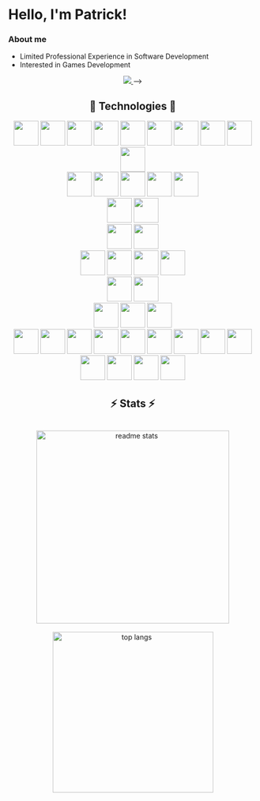 
# Hello, I'm Patrick!

### About me
- Limited Professional Experience in Software Development
- Interested in Games Development

<div align="center"> 
<!--   <a href="mailto:pat.lyddon@gmail.com">
    <img src="https://img.shields.io/badge/Gmail-333333?style=for-the-badge&logo=gmail&logoColor=red" /> -->
  </a>
<!--   <a href="https://linkedin.com/in/patrikas-lyddon-764b251b2/" target="_blank">
    <img src="https://img.shields.io/badge/LinkedIn-0077B5?style=for-the-badge&logo=linkedin&logoColor=white" target="_blank" />
<!--   </a> -->
  <a href="" target="_blank">
     <img src="https://img.shields.io/badge/Portfolio-FF5722?style=for-the-badge&logo=todoist&logoColor=white" target="_blank" /> 
  </a> -->
</div>

<h2 align="center">🚀 Technologies 🚀</h2>
<div align="center">
  <img style="width: 50px" src="https://cdn.jsdelivr.net/gh/devicons/devicon/icons/typescript/typescript-original.svg" />
  <img style="width: 50px" src="https://cdn.jsdelivr.net/gh/devicons/devicon/icons/javascript/javascript-original.svg" />
  <img style="width: 50px" src="https://cdn.jsdelivr.net/gh/devicons/devicon/icons/python/python-original.svg" />
  <img style="width: 50px" src="https://cdn.jsdelivr.net/gh/devicons/devicon/icons/c/c-original.svg" />
  <img style="width: 50px" src="https://cdn.jsdelivr.net/gh/devicons/devicon/icons/cplusplus/cplusplus-original.svg" />
  <img style="width: 50px" src="https://cdn.jsdelivr.net/gh/devicons/devicon/icons/csharp/csharp-original.svg" />
  <img style="width: 50px" src="https://cdn.jsdelivr.net/gh/devicons/devicon/icons/rust/rust-plain.svg" />
  <img style="width: 50px" src="https://cdn.jsdelivr.net/gh/devicons/devicon/icons/php/php-original.svg" />        
  <img style="width: 50px" src="https://cdn.jsdelivr.net/gh/devicons/devicon/icons/java/java-original.svg" />
  <img style="width: 50px" src="https://cdn.jsdelivr.net/gh/devicons/devicon/icons/lua/lua-original.svg" />
  <br/>
  <img style="width: 50px" src="https://cdn.jsdelivr.net/gh/devicons/devicon/icons/angularjs/angularjs-plain.svg" />
  <img style="width: 50px" src="https://cdn.jsdelivr.net/gh/devicons/devicon/icons/svelte/svelte-original.svg" />
  <img style="width: 50px" src="https://cdn.jsdelivr.net/gh/devicons/devicon/icons/vuejs/vuejs-original.svg" />
  <img style="width: 50px" src="https://cdn.jsdelivr.net/gh/devicons/devicon/icons/jquery/jquery-original.svg" />
  <img style="width: 50px" src="https://cdn.jsdelivr.net/gh/devicons/devicon/icons/react/react-original.svg" />
  <br/>
  <img style="width: 50px" src="https://cdn.jsdelivr.net/gh/devicons/devicon/icons/bootstrap/bootstrap-original.svg" />
  <img style="width: 50px" src="https://cdn.jsdelivr.net/gh/devicons/devicon/icons/tailwindcss/tailwindcss-plain.svg" />
  <br/>
  <img style="width: 50px;" src="https://cdn.jsdelivr.net/gh/devicons/devicon/icons/flutter/flutter-original.svg" />
  <img style="width: 50px" src="https://cdn.jsdelivr.net/gh/devicons/devicon/icons/dart/dart-original.svg" />
  <br/>
  <img style="width: 50px" src="https://cdn.jsdelivr.net/gh/devicons/devicon/icons/django/django-plain.svg" />
  <img style="width: 50px" src="https://cdn.jsdelivr.net/gh/devicons/devicon/icons/nestjs/nestjs-plain.svg" />    
  <img style="width: 50px" src="https://cdn.jsdelivr.net/gh/devicons/devicon/icons/flask/flask-original.svg" />
  <img style="width: 50px" src="https://cdn.jsdelivr.net/gh/devicons/devicon/icons/express/express-original-wordmark.svg" />
  <br/>
  <img style="width: 50px" src="https://cdn.jsdelivr.net/gh/devicons/devicon/icons/godot/godot-original.svg" />
  <img style="width: 50px" src="https://cdn.jsdelivr.net/gh/devicons/devicon/icons/unrealengine/unrealengine-original.svg" />
  <br/>
  <img style="width: 50px" src="https://cdn.jsdelivr.net/gh/devicons/devicon/icons/redis/redis-original.svg" />
  <img style="width: 50px;" src="https://cdn.jsdelivr.net/gh/devicons/devicon/icons/sqlite/sqlite-original.svg" />
  <img style="width: 50px;" src="https://cdn.jsdelivr.net/gh/devicons/devicon/icons/mysql/mysql-original.svg" />
  <br/>
  <img style="width: 50px;" src="https://cdn.jsdelivr.net/gh/devicons/devicon/icons/discordjs/discordjs-original.svg" />
  <img style="width: 50px;" src="https://cdn.jsdelivr.net/gh/devicons/devicon/icons/denojs/denojs-original.svg" />
  <img style="width: 50px;" src="https://cdn.jsdelivr.net/gh/devicons/devicon/icons/nodejs/nodejs-original.svg" />
  <img style="width: 50px;" src="https://cdn.jsdelivr.net/gh/devicons/devicon/icons/blender/blender-original.svg" />
  <img style="width: 50px;" src="https://cdn.jsdelivr.net/gh/devicons/devicon/icons/photoshop/photoshop-plain.svg" />
  <img style="width: 50px;" src="https://cdn.jsdelivr.net/gh/devicons/devicon/icons/gimp/gimp-original.svg" />
  <img style="width: 50px;" src="https://cdn.jsdelivr.net/gh/devicons/devicon/icons/inkscape/inkscape-original.svg" />
  <img style="width: 50px;" src="https://cdn.jsdelivr.net/gh/devicons/devicon/icons/docker/docker-original.svg" />
  <img style="width: 50px;" src="https://cdn.jsdelivr.net/gh/devicons/devicon/icons/linux/linux-original.svg" />
  <img style="width: 50px;" src="https://cdn.jsdelivr.net/gh/devicons/devicon/icons/debian/debian-original.svg" />
  <img style="width: 50px;" src="https://cdn.jsdelivr.net/gh/devicons/devicon/icons/ubuntu/ubuntu-plain.svg" />
  <img style="width: 50px;" src="https://cdn.jsdelivr.net/gh/devicons/devicon/icons/tensorflow/tensorflow-original.svg" />
  <img style="width: 50px;" src="https://cdn.jsdelivr.net/gh/devicons/devicon/icons/bash/bash-original.svg" />
</div>

<h2 align="center">⚡ Stats ⚡</h2>
<br>
<div align=center>
  <img width=390 src="https://github-readme-stats-salesp07.vercel.app/api?username=takenaliking&count_private=true&show_icons=true&theme=react&rank_icon=github&border_radius=10" alt="readme stats" />
  <br/><br/>
  <img width=325 align="center" src="https://github-readme-stats-salesp07.vercel.app/api/top-langs/?username=takenaliking&hide=HTML&langs_count=8&layout=compact&theme=react&border_radius=10&size_weight=0.5&count_weight=0.5&exclude_repo=github-readme-stats" alt="top langs" />
</div>
<!--
**TakenALiking/TakenALiking** is a ✨ _special_ ✨ repository because its `README.md` (this file) appears on your GitHub profile.

Here are some ideas to get you started:

- 🔭 I’m currently working on ...
- 🌱 I’m currently learning ...
- 👯 I’m looking to collaborate on ...
- 🤔 I’m looking for help with ...
- 💬 Ask me about ...
- 📫 How to reach me: ...
- 😄 Pronouns: ...
- ⚡ Fun fact: ...
-->
